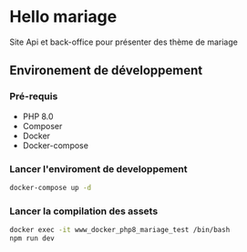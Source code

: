# Hello mariage

Site Api et back-office pour présenter des thème de mariage

## Environement de développement

### Pré-requis

* PHP 8.0
* Composer
* Docker
* Docker-compose

### Lancer l'enviroment de developpement
```bash
docker-compose up -d
```

### Lancer la compilation des assets

```bash
docker exec -it www_docker_php8_mariage_test /bin/bash
npm run dev
```

